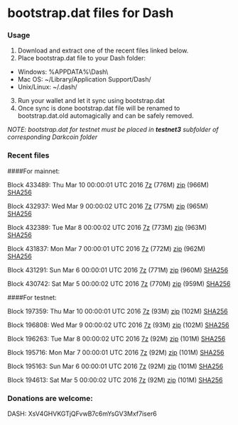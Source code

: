 # bootstrap.dat files for Dash

### Usage

1. Download and extract one of the recent files linked below.
2. Place bootstrap.dat file to your Dash folder:
 - Windows: %APPDATA%\Dash\
 - Mac OS: ~/Library/Application Support/Dash/
 - Unix/Linux: ~/.dash/
3. Run your wallet and let it sync using bootstrap.dat
4. Once sync is done bootstrap.dat file will be renamed to bootstrap.dat.old automagically and can be safely removed.

_NOTE: bootstrap.dat for testnet must be placed in **testnet3** subfolder of corresponding Darkcoin folder_

### Recent files

####For mainnet:

Block 433489: Thu Mar 10 00:00:01 UTC 2016 [7z](https://transfer.sh/RRvNM/bootstrap.dat.20160310.7z) (776M) [zip](https://transfer.sh/JPpIL/bootstrap.dat.20160310.zip) (966M) [SHA256](https://transfer.sh/uhMSo/sha256.txt)

Block 432937: Wed Mar  9 00:00:02 UTC 2016 [7z](https://transfer.sh/WmhGh/bootstrap.dat.20160309.7z) (775M) [zip](https://transfer.sh/NMKwf/bootstrap.dat.20160309.zip) (965M) [SHA256](https://transfer.sh/vCWgF/sha256.txt)

Block 432389: Tue Mar  8 00:00:02 UTC 2016 [7z](https://transfer.sh/mq4M2/bootstrap.dat.20160308.7z) (773M) [zip](https://transfer.sh/shael/bootstrap.dat.20160308.zip) (963M) [SHA256](https://transfer.sh/15wjGc/sha256.txt)

Block 431837: Mon Mar  7 00:00:01 UTC 2016 [7z](https://transfer.sh/1zi0X/bootstrap.dat.20160307.7z) (772M) [zip](https://transfer.sh/gz3Jo/bootstrap.dat.20160307.zip) (962M) [SHA256](https://transfer.sh/128B2f/sha256.txt)

Block 431291: Sun Mar  6 00:00:01 UTC 2016 [7z](https://transfer.sh/WIySk/bootstrap.dat.20160306.7z) (771M) [zip](https://transfer.sh/rwHmS/bootstrap.dat.20160306.zip) (960M) [SHA256](https://transfer.sh/B90N5/sha256.txt)

Block 430742: Sat Mar  5 00:00:02 UTC 2016 [7z](https://transfer.sh/GkHvY/bootstrap.dat.20160305.7z) (770M) [zip](https://transfer.sh/jSgvm/bootstrap.dat.20160305.zip) (959M) [SHA256](https://transfer.sh/A4F0g/sha256.txt)

####For testnet:

Block 197359: Thu Mar 10 00:00:01 UTC 2016 [7z](https://transfer.sh/ESzCg/bootstrap.dat.20160310.7z) (93M) [zip](https://transfer.sh/Ul2GH/bootstrap.dat.20160310.zip) (102M) [SHA256](https://transfer.sh/lmtjR/sha256.txt)

Block 196808: Wed Mar  9 00:00:02 UTC 2016 [7z](https://transfer.sh/12OG8I/bootstrap.dat.20160309.7z) (93M) [zip](https://transfer.sh/H1bWW/bootstrap.dat.20160309.zip) (102M) [SHA256](https://transfer.sh/PZVIM/sha256.txt)

Block 196263: Tue Mar  8 00:00:02 UTC 2016 [7z](https://transfer.sh/15qDuN/bootstrap.dat.20160308.7z) (92M) [zip](https://transfer.sh/6zLOT/bootstrap.dat.20160308.zip) (101M) [SHA256](https://transfer.sh/iRJYS/sha256.txt)

Block 195716: Mon Mar  7 00:00:01 UTC 2016 [7z](https://transfer.sh/jpAkF/bootstrap.dat.20160307.7z) (92M) [zip](https://transfer.sh/XCtgc/bootstrap.dat.20160307.zip) (101M) [SHA256](https://transfer.sh/hv3bG/sha256.txt)

Block 195163: Sun Mar  6 00:00:01 UTC 2016 [7z](https://transfer.sh/qdTL2/bootstrap.dat.20160306.7z) (92M) [zip](https://transfer.sh/tUNOm/bootstrap.dat.20160306.zip) (101M) [SHA256](https://transfer.sh/pEVTo/sha256.txt)

Block 194613: Sat Mar  5 00:00:02 UTC 2016 [7z](https://transfer.sh/Q2fM0/bootstrap.dat.20160305.7z) (92M) [zip](https://transfer.sh/JAQ6T/bootstrap.dat.20160305.zip) (101M) [SHA256](https://transfer.sh/ISCfe/sha256.txt)

### Donations are welcome:

DASH: XsV4GHVKGTjQFvwB7c6mYsGV3Mxf7iser6
